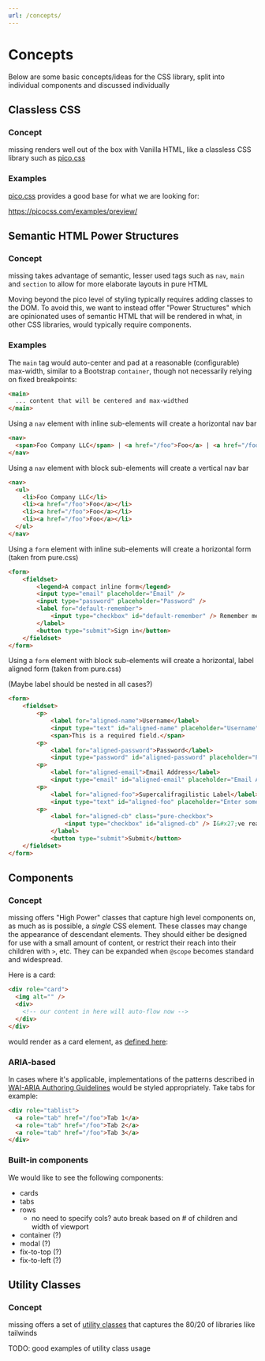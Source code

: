 ```yaml
---
url: /concepts/
---
```


# Concepts

Below are some basic concepts/ideas for the CSS library, split into individual components and discussed individually

## Classless CSS

### Concept

missing renders well out of the box with Vanilla HTML, like a classless CSS library such as [pico.css]

### Examples

[pico.css] provides a good base for what we are looking for:

https://picocss.com/examples/preview/

[pico.css]: https://picocss.com

## Semantic HTML Power Structures

### Concept

missing takes advantage of semantic, lesser used tags such as `nav`, `main` and `section` to allow for more elaborate layouts in pure HTML

Moving beyond the pico level of styling typically requires adding classes to the DOM.  To avoid this, we want to
instead offer "Power Structures" which are opinionated uses of semantic HTML that will be rendered in what, in
other CSS libraries, would typically require components.

### Examples

The `main` tag would auto-center and pad at a reasonable (configurable) max-width, similar to a Bootstrap
`container`, though not necessarily relying on fixed breakpoints:

```html
<main>
  ... content that will be centered and max-widthed
</main>
```

Using a `nav` element with inline sub-elements will create a horizontal nav bar

```html
<nav>
  <span>Foo Company LLC</span> | <a href="/foo">Foo</a> | <a href="/foo">Foo</a> | <a href="/foo">Foo</a>
</nav>
```

Using a `nav` element with block sub-elements will create a vertical nav bar

```html
<nav>
  <ul>
    <li>Foo Company LLC</li>
    <li><a href="/foo">Foo</a></li>
    <li><a href="/foo">Foo</a></li>
    <li><a href="/foo">Foo</a></li>
  </ul>
</nav>
```

Using a `form` element with inline sub-elements will create a horizontal form (taken from pure.css)

```html
<form>
    <fieldset>
        <legend>A compact inline form</legend>
        <input type="email" placeholder="Email" />
        <input type="password" placeholder="Password" />
        <label for="default-remember">
            <input type="checkbox" id="default-remember" /> Remember me
        </label>
        <button type="submit">Sign in</button>
    </fieldset>
</form>

```

Using a `form` element with block sub-elements will create a horizontal, label aligned form (taken from pure.css)

(Maybe label should be nested in all cases?)

```html
<form>
    <fieldset>
        <p>
            <label for="aligned-name">Username</label>
            <input type="text" id="aligned-name" placeholder="Username" />
            <span>This is a required field.</span>
        <p>
            <label for="aligned-password">Password</label>
            <input type="password" id="aligned-password" placeholder="Password" />
        <p>
            <label for="aligned-email">Email Address</label>
            <input type="email" id="aligned-email" placeholder="Email Address" />
        <p>
            <label for="aligned-foo">Supercalifragilistic Label</label>
            <input type="text" id="aligned-foo" placeholder="Enter something here..." />
        <p>
            <label for="aligned-cb" class="pure-checkbox">
                <input type="checkbox" id="aligned-cb" /> I&#x27;ve read the terms and conditions
            </label>
            <button type="submit">Submit</button>
    </fieldset>
</form>
```

##  Components

### Concept

missing offers "High Power" classes that capture high level components on, as much as is possible, a *single* CSS element.
These classes may change the appearance of descendant elements. They should either be designed for use with a small amount
of content, or restrict their reach into their children with `>`, etc. They can be expanded when `@scope` becomes standard
and widespread.

Here is a card:

```html
<div role="card">
  <img alt="" />
  <div>
    <!-- our content in here will auto-flow now -->
  </div>
</div>
```

would render as a card element, as [defined here](https://piccalil.li/blog/cube-css/):

### ARIA-based

In cases where it's applicable, implementations of the patterns described in [WAI-ARIA Authoring Guidelines]
would be styled appropriately. Take tabs for example:

```html
<div role="tablist">
  <a role="tab" href="/foo">Tab 1</a>
  <a role="tab" href="/foo">Tab 2</a>
  <a role="tab" href="/foo">Tab 3</a>
</div>
```

[WAI-ARIA Authoring Guidelines]: https://www.w3.org/TR/wai-aria-practices-1.2/

### Built-in components

We would like to see the following components:

* cards
* tabs
* rows
  * no need to specify cols? auto break based on # of children and width of viewport
* container (?)
* modal (?)
* fix-to-top (?)
* fix-to-left (?)

## Utility Classes

### Concept

missing offers a set of [utility classes](https://cube.fyi/utility.html) that captures the 80/20 of libraries like tailwinds

TODO: good examples of utility class usage
